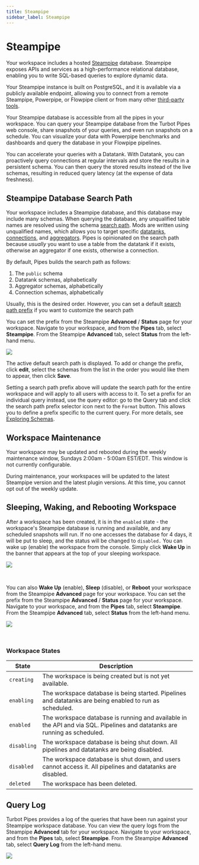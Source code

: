 ```yaml
---
title: Steampipe
sidebar_label: Steampipe
---
```



# Steampipe

Your workspace includes a hosted [Steampipe](https://steampipe.io) database.  Steampipe exposes APIs and services as a high-performance relational database, enabling you to write SQL-based queries to explore dynamic data.

Your Steampipe instance is built on PostgreSQL, and it is available via a publicly available endpoint, allowing you to connect from a remote Steampipe, Powerpipe, or Flowpipe client or from many other [third-party tools](https://turbot.com/pipes/docs/connect).

Your Steampipe database is accessible from all the pipes in your workspace. You can query your Steampipe database from the Turbot Pipes web console, share snapshots of your queries, and even run snapshots on a schedule. You can visualize your data with Powerpipe benchmarks and dashboards and query the database in your Flowpipe pipelines.   

You can accelerate your queries with a Datatank. With Datatank, you can proactively query connections at regular intervals and store the results in a persistent schema. You can then query the stored results instead of the live schemas, resulting in reduced query latency (at the expense of data freshness).



## Steampipe Database Search Path

Your workspace includes a Steampipe database, and this database may include many schemas.  When querying the database, any unqualified table names are resolved using the schema [search path](https://steampipe.io/docs/guides/search-path).  Mods are written using unqualified names, which allows you to target specific [datatanks](/pipes/docs/using/steampipe/datatank), [connections](/pipes/docs/using/steampipe/connections), and [aggregators](/pipes/docs/using/steampipe/aggregators).  Pipes is opinionated on the search path because *usually* you want to use a table from the datatank if it exists, otherwise an aggregator if one exists, otherwise a connection.

By default, Pipes builds the search path as follows:
1. The `public` schema
2. Datatank schemas, alphabetically
2. Aggregator schemas, alphabetically
2. Connection schemas, alphabetically

Usually, this is the desired order. However, you can set a default [search path prefix](https://steampipe.io/docs/guides/search-path#search-path-prefix) if you want to customize the search path

You can set the prefix from the Steampipe **Advanced** / **Status** page for your workspace.  Navigate to your workspace, and from the **Pipes** tab, select **Steampipe**.  From the Steampipe **Advanced** tab, select **Status** from the left-hand menu.

![](/images/docs/pipes/steampipe/steampipe_settings_advanced.png)


The active default search path is displayed.  To add or change the prefix, click **edit**, select the schemas from the list in the order you would like them to appear, then click **Save**.

Setting a search path prefix above will update the search path for the entire workspace and will apply to all users with access to it.
To set a prefix for an individual query instead, use the query editor: go to the Query tab and click the search path prefix selector icon next to the `Format` button. This allows you to define a prefix specific to the current query.
For more details, see [Exploring Schemas](pipes/docs/using/steampipe/query#exploring-schemas).

## Workspace Maintenance

Your workspace may be updated and rebooted during the weekly maintenance window,
Sundays 2:00am - 5:00am EST/EDT. This window is not currently configurable.

During maintenance, your workspaces will be updated to the latest Steampipe
version and the latest plugin versions. At this time, you cannot opt out of the
weekly update.

## Sleeping, Waking, and Rebooting Workspace

After a workspace has been created, it is in the `enabled` state - the workspace's Steampipe database is running and available, and any scheduled snapshots will run.  If no one accesses the database for 4 days, it will be put to sleep, and the status will be changed to `disabled.`  You can wake up (enable) the workspace from the console.  Simply click **Wake Up** in the banner that appears at the top of your sleeping workspace.

![](/images/docs/pipes/pipes_workspace_sleeping_banner.png)

<br />

You can also **Wake Up** (enable), **Sleep** (disable), or **Reboot** your workspace from the Steampipe **Advanced** page for your workspace.  You can set the prefix from the Steampipe **Advanced** / **Status** page for your workspace.  Navigate to your workspace, and from the **Pipes** tab, select **Steampipe**.  From the Steampipe **Advanced** tab, select **Status** from the left-hand menu.


![](/images/docs/pipes/steampipe/steampipe_advanced_status.png)


<br />

### Workspace States

| State       | Description
|-------------|----------------------------
| `creating` | The workspace is being created but is not yet available.
| `enabling` | The workspace database is being started. Pipelines and datatanks are being enabled to run as scheduled.
| `enabled` | The workspace database is running and available in the API and via SQL.  Pipelines and datatanks are running as scheduled.
| `disabling` | The workspace database is being shut down. All pipelines and datatanks are being disabled.
| `disabled` | The workspace database is shut down, and users cannot access it. All pipelines and datatanks are disabled.
| `deleted` | The workspace has been deleted.


## Query Log

Turbot Pipes provides a log of the queries that have been run against your
Steampipe workspace database. You can view the query logs from the Steampipe **Advanced** tab for your workspace.  Navigate to your workspace, and from the **Pipes** tab, select **Steampipe**.  From the Steampipe **Advanced** tab, select **Query Log** from the left-hand menu.

![](/images/docs/pipes/steampipe/steampipe_query_log.png)
